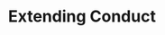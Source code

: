 ---
sidebar_position: 2
title: Extending Conduct
description: Index page for extending of Conduct language
tags:
    - Extending
---